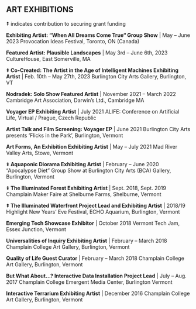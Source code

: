 ## ART EXHIBITIONS
⇞ indicates contribution to securing grant funding

__Exhibiting Artist: “When All Dreams Come True“ Group Show__  | May – June 2023
Provocation Ideas Festival, Toronto, ON (Canada)

__Featured Artist: Plausible Landscapes__ | May 3rd – June 6th, 2023
CultureHouse, East Somerville, MA

__⇞ Co-Created: The Artist in the Age of Intelligent Machines Exhibiting Artist__  | Feb. 10th – May 27th, 2023
Burlington City Arts Gallery, Burlington, VT

__Nodradek: Solo Show Featured Artist__  |  November 2021 – March 2022
Cambridge Art Association, Darwin’s Ltd., Cambridge MA

__Voyager EP Exhibiting Artist__  |  July 2021
ALIFE: Conference on Artificial Life, Virtual / Prague, Czech Republic

__Artist Talk and Film Screening: Voyager EP__  |  June 2021
Burlington City Arts presents ‘Flicks in the Park’, Burlington, Vermont

__Art Forms, An Exhibition Exhibiting Artist__   |  May – July 2021
Mad River Valley Arts, Stowe, Vermont

__⇞ Aquaponic Diorama Exhibiting Artist__  |  February – June 2020
“Apocalypse Diet” Group Show at Burlington City Arts (BCA) Gallery, Burlington, Vermont

__⇞ The Illuminated Forest Exhibiting Artist__  |  Sept. 2018, Sept. 2019
Champlain Maker Faire at Shelburne Farms, Shelburne, Vermont

__⇞ The Illuminated Waterfront Project Lead and Exhibiting Artist__  |  2018/19
Highlight New Years’ Eve Festival, ECHO Aquarium, Burlington, Vermont

__Emerging Tech Showcase Exhibitor__  |  October 2018
Vermont Tech Jam, Essex Junction, Vermont

__Universalities of Inquiry Exhibiting Artist__  |  February – March 2018
Champlain College Art Gallery, Burlington, Vermont

__Quality of Life Guest Curator__  |  February – March 2018
Champlain College Art Gallery, Burlington, Vermont

__But What About…? Interactive Data Installation Project Lead__  |  July – Aug. 2017
Champlain College Emergent Media Center, Burlington Vermont

__Interactive Terrarium Exhibiting Artist__  |  December 2016
Champlain College Art Gallery, Burlington, Vermont
